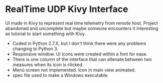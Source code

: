 # RealTime UDP Kivy Interface #

UI made in Kivy to represent real time telemetry from remote host. Project abandoned and uncomplete but maybe someone encounters it interesting as tutorial to start something with Kivy.

- Coded in Python 2.7.X, but I don't think there were any problems changing to Python 3.
- Responsive window. UI icons were created within a font for ease.
- There is one column of the interface that can altenate between two measures when its icon is clicked.
- Menú screen not implemented. Icon in main view animated.
- spec file used to make a Windows executable.
